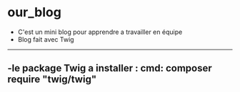 # our_blog

- C'est un mini blog pour apprendre a travailler en équipe 
- Blog fait avec Twig
------------------------------------------
-le package Twig a installer :
cmd: composer require "twig/twig"
------------------------------------------